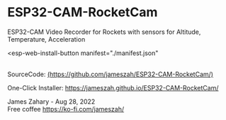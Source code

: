 # ESP32-CAM-RocketCam
ESP32-CAM Video Recorder for Rockets with sensors for Altitude, Temperature, Acceleration





<script
  type="module"
  src="https://unpkg.com/esp-web-tools@8.0.1/dist/web/install-button.js?module"
></script>

<esp-web-install-button
  manifest="./manifest.json"
></esp-web-install-button>
     
<br>     
SourceCode: <a href="https://github.com/jameszah/ESP32-CAM-RocketCam/">(https://github.com/jameszah/ESP32-CAM-RocketCam/)</a>    

One-Click Installer: <a href="https://jameszah.github.io/ESP32-CAM-RocketCam/">https://jameszah.github.io/ESP32-CAM-RocketCam/</a>       

James Zahary - Aug 28, 2022      
Free coffee <a href="https://ko-fi.com/jameszah">https://ko-fi.com/jameszah/</a>    




